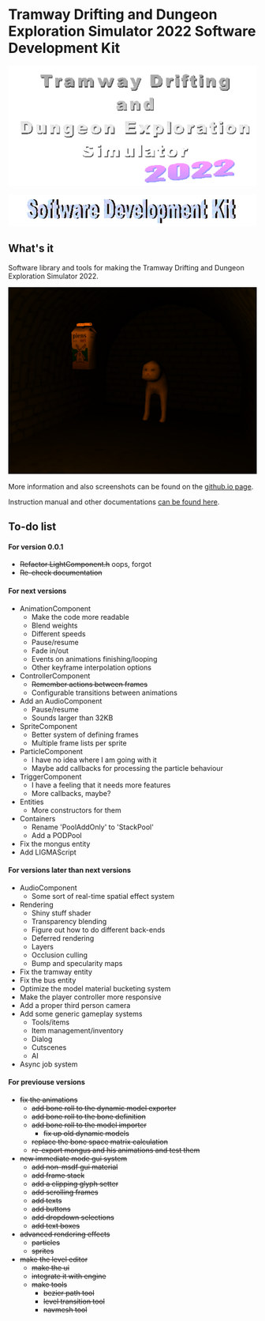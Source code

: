 # Tramway Drifting and Dungeon Exploration Simulator 2022 Software Development Kit

![Tramway Drifting and Dungeon Exploration Simulator 2022 logo](/docs/logo.gif)

![Software Development Kit logo](/docs/devkit.gif)

## What's it

Software library and tools for making the Tramway Drifting and Dungeon Exploration Simulator 2022.

![Software Development Kit logo](/docs/screen11.png)

More information and also screenshots can be found on the [github.io page](https://racenis.github.io/tram-sdk/). 

Instruction manual and other documentations [can be found here](https://racenis.github.io/tram-sdk/manual/). 

## To-do list

#### For version 0.0.1
- ~~Refactor LightComponent.h~~ oops, forgot
- ~~Re-check documentation~~

#### For next versions
- AnimationComponent
	- Make the code more readable
	- Blend weights
	- Different speeds
	- Pause/resume
	- Fade in/out
	- Events on animations finishing/looping
	- Other keyframe interpolation options
- ControllerComponent
	- ~~Remember actions between frames~~
	- Configurable transitions between animations
- Add an AudioComponent
	- Pause/resume
	- Sounds larger than 32KB
- SpriteComponent
	- Better system of defining frames
	- Multiple frame lists per sprite
- ParticleComponent
	- I have no idea where I am going with it
	- Maybe add callbacks for processing the particle behaviour
- TriggerComponent
	- I have a feeling that it needs more features
	- More callbacks, maybe?
- Entities
	- More constructors for them
- Containers
	- Rename 'PoolAddOnly' to 'StackPool'
	- Add a PODPool
- Fix the mongus entity
- Add LIGMAScript

#### For versions later than next versions
- AudioComponent
	- Some sort of real-time spatial effect system
- Rendering
	- Shiny stuff shader
	- Transparency blending
	- Figure out how to do different back-ends
	- Deferred rendering
	- Layers
	- Occlusion culling
	- Bump and specularity maps
- Fix the tramway entity
- Fix the bus entity
- Optimize the model material bucketing system
- Make the player controller more responsive
- Add a proper third person camera 
- Add some generic gameplay systems
	- Tools/items
	- Item management/inventory
	- Dialog
	- Cutscenes
	- AI
- Async job system

#### For previouse versions
 - ~~fix the animations~~
	- ~~add bone roll to the dynamic model exporter~~
	- ~~add bone roll to the bone definition~~
	- ~~add bone roll to the model importer~~
		- ~~fix up old dynamic models~~
	- ~~replace the bone space matrix calculation~~
	- ~~re-export mongus and his animations and test them~~
 - ~~new immediate mode gui system~~
	- ~~add non-msdf gui material~~
	- ~~add frame stack~~
	- ~~add a clipping glyph setter~~
	- ~~add scrolling frames~~
	- ~~add texts~~
	- ~~add buttons~~
	- ~~add dropdown selections~~
	- ~~add text boxes~~
 - ~~advanced rendering effects~~
	- ~~particles~~
	- ~~sprites~~
 - ~~make the level editor~~
	- ~~make the ui~~
	- ~~integrate it with engine~~
	- ~~make tools~~
		- ~~bezier path tool~~
		- ~~level transition tool~~
		- ~~navmesh tool~~